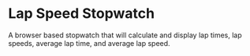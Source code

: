 # Lap Speed Stopwatch
A browser based stopwatch that will calculate and display lap times, lap speeds, average lap time, and average lap speed.
